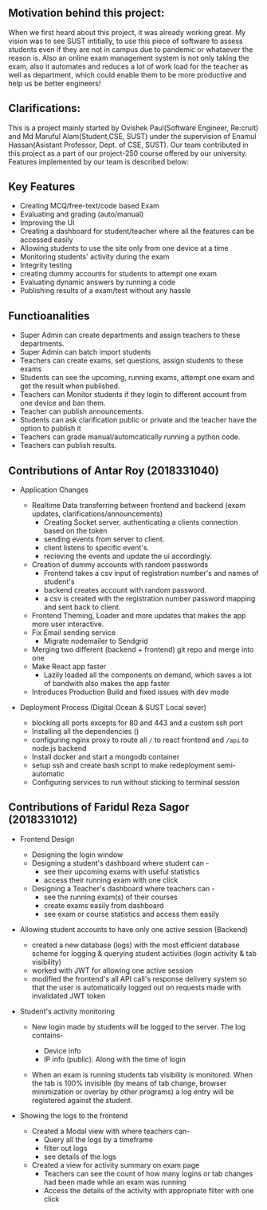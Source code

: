 ## Motivation behind this project:

When we first heard about this project, it was already working great. My vision was to see SUST intitially, to use this piece of software to assess students even if they are not in campus due to pandemic or whataever the reason is. Also an online exam management system is not only taking the exam, also it automates and reduces a lot of work load for the teacher as well as department, which could enable them to be more productive and help us be better engineers!

## Clarifications:

This is a project mainly started by Ovishek Paul(Software Engineer, Re:cruit) and Md Maruful Alam(Student,CSE, SUST) under the supervision of Enamul Hassan(Asistant Professor, Dept. of CSE, SUST). Our team contributed in this project as a part of our project-250 course offered by our university. Features implemented by our team is described below:

## Key Features

- Creating MCQ/free-text/code based Exam
- Evaluating and grading (auto/manual)
- Improving the UI
- Creating a dashboard for student/teacher where all the features can be accessed easily
- Allowing students to use the site only from one device at a time
- Monitoring students' activity during the exam 
- Integrity testing
- creating dummy accounts for students to attempt one exam
- Evaluating dynamic answers by running a code
- Publishing results of a exam/test without any hassle


## Functioanalities

- Super Admin can create departments and assign teachers to these departments.
- Super Admin can batch import students
- Teachers can create exams, set questions, assign students to these exams
- Students can see the upcoming, running exams, attempt one exam and get the result when published.
- Teachers can Monitor students if they login to different account from one device and ban them.
- Teacher can publish announcements.
- Students can ask clarification public or private and the teacher have the option to publish it
- Teachers can grade manual/automcatically running a python code.
- Teachers can publish results.

## Contributions of Antar Roy (2018331040)

- Application Changes

  - Realtime Data transferring between frontend and backend (exam updates, clarifications/announcements)
    - Creating Socket server, authenticating a clients connection based on the token
    - sending events from server to client.
    - client listens to specific event's.
    - recieving the events and update the ui accordingly.
  - Creation of dummy accounts with random passwords
    - Frontend takes a csv input of registration number's and names of student's
    - backend creates account with random password.
    - a csv is created with the registration number password mapping and sent back to client.
  - Frontend Theming, Loader and more updates that makes the app more user interactive.
  - Fix Email sending service
    - Migrate nodemailer to Sendgrid
  - Merging two different (backend + frontend) git repo and merge into one
  - Make React app faster
    - Lazily loaded all the components on demand, which saves a lot of bandwith also makes the app faster
  - Introduces Production Build and fixed issues with dev mode

- Deployment Process (Digital Ocean & SUST Local sever)
  - blocking all ports excepts for 80 and 443 and a custom ssh port
  - Installing all the dependencies ()
  - configuring nginx proxy to route all `/` to react frontend and `/api` to node.js backend
  - Install docker and start a mongodb container
  - setup ssh and create bash script to make redeployment semi-automatic
  - Configuring services to run without sticking to terminal session


## Contributions of Faridul Reza Sagor (2018331012)

- Frontend Design

  - Designing the login window
  - Designing a student's dashboard where student can -
    - see their upcoming exams with useful statistics
    - access their running exam with one click
  - Designing a Teacher's dashboard where teachers can -
    - see the running exam(s) of their courses
    - create exams easily from dashboard
    - see exam or course statistics and access them easily

- Allowing student accounts to have only one active session (Backend)

  - created a new database (logs) with the most efficient database scheme for logging & querying student activities (login activity & tab visibility)
  - worked with JWT for allowing one active session
  - modified the frontend's all API call's response delivery system so that the user is automatically logged out on requests made with invalidated JWT token

- Student's activity monitoring

  - New login made by students will be logged to the server. The log contains-
    - Device info 
    - IP info (public).
    Along with the time of login
   
  - When an exam is running students tab visibility is monitored. When the tab is 100% invisible (by means of tab change, browser minimization or overlay by other programs) a log entry will be registered against the student.

- Showing the logs to the frontend

  - Created a Modal view with where teachers can-
    - Query all the logs by a timeframe
    - filter out logs
    - see details of the logs
  - Created a view for activity summary on exam page
    - Teachers can see the count of how many logins or tab changes had been made while an exam was running
    - Access the details of the activity with appropriate filter with one click
  
